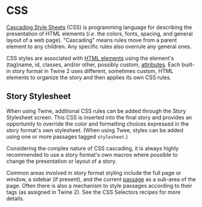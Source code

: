 # CSS

[Cascading Style Sheets](https://en.wikipedia.org/wiki/Cascading_Style_Sheets) (CSS) is programming language for describing the presentation of HTML elements (*i.e.* the  colors, fonts, spacing, and general layout of a web page).  "Cascading" means rules move from a parent element to any children. Any specific rules also overrule any general ones.

CSS styles are associated with [HTML elements](https://en.wikipedia.org/wiki/HTML_element) using the element's (tag)name, id, classes, and/or other, possibly custom, [attributes](https://en.wikipedia.org/wiki/HTML_attribute).   Each built-in story format in Twine 2 uses different, sometimes custom, HTML elements to organize the story and then applies its own CSS rules.

## Story Stylesheet

When using Twine, additional CSS rules can be added through the Story Stylesheet screen. This CSS is inserted into the final story and provides an opportunity to override the color and formatting choices expressed in the story format's own stylesheet. (When using Twee, styles can be added using one or more passages tagged `stylesheet`.)

Considering the complex nature of CSS cascading, it is always highly recommended to use a story format's own macros where possible to change the presentation or layout of a story.

Common areas involved in story format styling include the full page or window, a sidebar (if present), and the current [passage](../terms/terms_passages.md) as a sub-area of the page.  Often there is also a mechanism to style passages according to their tags (as assigned in Twine 2). See the CSS Selectors recipes for more details.
